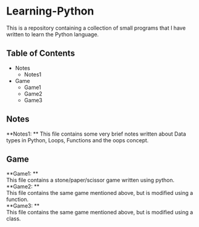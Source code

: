 # **Learning-Python**

This is a repository containing a collection of small programs that I have written to learn the Python language.

## **Table of Contents**
- Notes 
  - Notes1
- Game
  - Game1
  - Game2
  - Game3

## **Notes**
**Notes1: **
This file contains some very brief notes written about Data types in Python, Loops, Functions and the oops concept.

## **Game**  
**Game1: **  
This file contains a stone/paper/scissor game written using python.   
**Game2: **  
This file contains the same game mentioned above, but is modified using a function.  
**Game3: **  
This file contains the same game mentioned above, but is modified using a class.  


